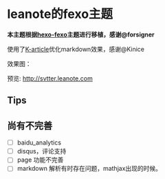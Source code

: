 # leanote的fexo主题


**本主题根据[hexo-fexo](https://github.com/forsigner/fexo)主题进行移植，感谢@forsigner**

使用了[K-article](https://github.com/Kinice/K-article)优化markdown效果，感谢@Kinice

效果图：

预览: http://svtter.leanote.com

## Tips


## 尚有不完善

- [ ] baidu_analytics
- [ ] disqus，评论支持
- [ ] page 功能不完善
- [ ] markdown 解析有时存在问题，mathjax出现的时候。
